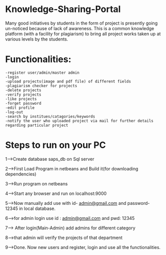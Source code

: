 # Knowledge-Sharing-Portal

Many good initiatives by students in the form of project is presently going un-noticed because of lack of awareness. This is a common knowledge platform (with a facility for plagiarism) to bring all project works taken up at various levels by the students.

# Functionalities:

	-register user/admin/master admin
	-login
	-upload projects(image and pdf file) of different fields
	-plagiarism checker for projects
	-delete projects
	-verify projects
	-like projects
	-forget password
	-edit profile
	-log-out
	-search by institues/catagories/keywords
	-notify the user who uploaded project via mail for further details regarding particular project


# Steps to run on your PC

1-->Create database saps_db on Sql server

2-->First Load Program in netbeans and Build it(for downloading dependencies)

3-->Run program on netbeans 

4-->Start any browser and run on localhost:9000

5-->Now manually add use with id- admin@gmail.com and password- 12345 in local database.

6-->for admin login use
	id : admin@gmail.com and
	pwd: 12345

7--> After login(Main-Admin) add admins for different category

8-->that admin will verify the projects of that department

9-->Done. Now new users and register, login and use all the functionalities.

